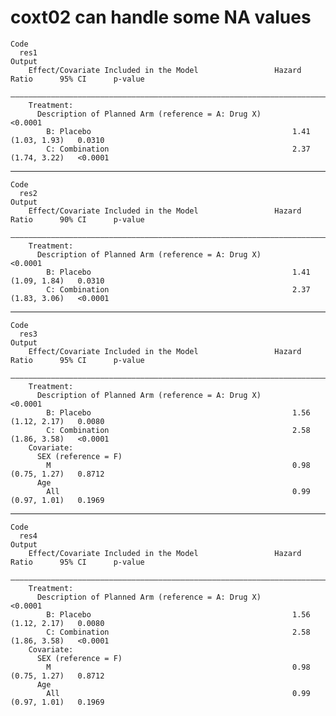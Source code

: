 # coxt02 can handle some NA values

    Code
      res1
    Output
        Effect/Covariate Included in the Model                 Hazard Ratio      95% CI      p-value
        ————————————————————————————————————————————————————————————————————————————————————————————
        Treatment:                                                                                  
          Description of Planned Arm (reference = A: Drug X)                                 <0.0001
            B: Placebo                                             1.41       (1.03, 1.93)   0.0310 
            C: Combination                                         2.37       (1.74, 3.22)   <0.0001

---

    Code
      res2
    Output
        Effect/Covariate Included in the Model                 Hazard Ratio      90% CI      p-value
        ————————————————————————————————————————————————————————————————————————————————————————————
        Treatment:                                                                                  
          Description of Planned Arm (reference = A: Drug X)                                 <0.0001
            B: Placebo                                             1.41       (1.09, 1.84)   0.0310 
            C: Combination                                         2.37       (1.83, 3.06)   <0.0001

---

    Code
      res3
    Output
        Effect/Covariate Included in the Model                 Hazard Ratio      95% CI      p-value
        ————————————————————————————————————————————————————————————————————————————————————————————
        Treatment:                                                                                  
          Description of Planned Arm (reference = A: Drug X)                                 <0.0001
            B: Placebo                                             1.56       (1.12, 2.17)   0.0080 
            C: Combination                                         2.58       (1.86, 3.58)   <0.0001
        Covariate:                                                                                  
          SEX (reference = F)                                                                       
            M                                                      0.98       (0.75, 1.27)   0.8712 
          Age                                                                                       
            All                                                    0.99       (0.97, 1.01)   0.1969 

---

    Code
      res4
    Output
        Effect/Covariate Included in the Model                 Hazard Ratio      95% CI      p-value
        ————————————————————————————————————————————————————————————————————————————————————————————
        Treatment:                                                                                  
          Description of Planned Arm (reference = A: Drug X)                                 <0.0001
            B: Placebo                                             1.56       (1.12, 2.17)   0.0080 
            C: Combination                                         2.58       (1.86, 3.58)   <0.0001
        Covariate:                                                                                  
          SEX (reference = F)                                                                       
            M                                                      0.98       (0.75, 1.27)   0.8712 
          Age                                                                                       
            All                                                    0.99       (0.97, 1.01)   0.1969 

